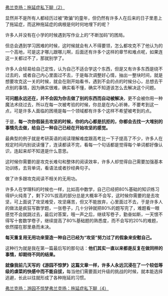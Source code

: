 <p></p><a href="https://zhuanlan.zhihu.com/p/84854813" data-draft-node="block" data-draft-type="link-card" data-image="https://pic1.zhimg.com/v2-76576d8f94c2c35a7b27a0921fb136cb_qhd.jpg?source=d16d100b" data-image-width="1280" data-image-height="720" class="internal">弗兰克扬：拖延症私下聊（2）</a><p data-pid="lTlgbz2W">显然并不是所有人都经历过被“欺骗”的童年，但仍然有许多人在后来的日子里患上了拖延症，而这种拖延症的病根是何时何地埋下的呢？</p><p data-pid="DFW0o2Py">许多人并没有在小学的时候遇到写作业上的“不断加码”的困局。</p><p data-pid="1C1Dn05D">但总会遇到学习困难的时候，这时候就会有人不得要领，怎么都攻克不了他认为的一个高地，可是这才哪儿跟哪儿啊，后面还有许多个这样的章节和难点呢，如果连这一关都过不了，那就别学了。</p><p data-pid="d4H7QSYf">许多人会轻易给自己定性，认为自己不适合学这个东西，但是又有许多东西是绕不过去的，或者自己内心里面过不去，于是每次调整好心情，抽出一整块时间，就是想要攻克这一关的时候，就会在刚开始看书，遇到不会的点的时候分心，总想去干点别的事情，因为确实很难，确实看不懂，确实不知道该怎么去解决这个问题。</p><p data-pid="gRSXlOjB"><b>可问题永远还在，并不会因为你去做了别的东西而自动被解决</b>，更不会被你用一种魔法术绕过去，所以在每一次被考验的时候，你总是在内心祈祷，不要考到这一点，可是许多人面临的困境是每一个领域都有许多个这样不希望被考到的点。</p><p data-pid="hINda-tp">于是，<b>每一次你假装去攻坚的时候，你的内心都是抗拒的，你都会去找一大堆别的事情先去做，给自己一种自己已经在开始攻坚的感觉。</b></p><p data-pid="rfbpLcvM">最典型的例子就是考研英语的阅读理解难度跟高考比一下子提高了不少，许多人在规定时间内别说读懂了，连读都读不完，看每一个句话都是觉得每个单词都好像认识，连起来却不知道是什么意思。</p><p data-pid="Bca9GZWH">这时候你需要的是攻克长难句和整体的阅读效率，许多人却觉得自己需要加强基本功训练，去背单词，看语法或者抄经典句子。</p><p data-pid="qJV4LPRA">做了许多跟攻克阅读不相关的无用功。</p><p data-pid="j6W2T90W">许多人在学理科的时候也一样，比如高中数学，自己已经把80%基础的知识练习得炉火纯青了，剩下20%拔高的部分总是大概率不会写，这时候你需要的是去攻坚，可上面说了攻坚难受，攻坚痛苦，但又不能放弃，心里面过不去，于是许多人的做法是疯狂写数学题，一张卷子，几十分钟就把80%的题写完了，难题看一眼感觉不会就跳过去，最后对答案，哦一声之后，继续写卷子，勤奋如斯，一天恨不得写十套数学卷子，继续提高了80%基础题的熟悉度，而不会写的20%的难题，依然摆在那里悬而未决。</p><p data-pid="82yEzh6O"><b>每天重复用无用功来营造一种自己已经为“攻坚”努力过了的假象来安慰自己。</b></p><p data-pid="ZQw58ZCn">这种行为就是我在第一篇最后写的那句话：<b>他们其实一直以来都是反复在做同样的事情，却期待不同的结果。</b></p><p data-pid="6Zb8sI2m"><b>就像我前几天写的《游园不惊梦》这篇文章一样，许多人永远沉浸在了一个较低等级的虐菜的快感中而不能自拔，</b>每当他们需要面对升级的挑战的时候，就本能选择逃避，长此以往就形成了各种拖延的习惯。</p><a href="https://zhuanlan.zhihu.com/p/83483136" data-draft-node="block" data-draft-type="link-card" data-image="https://picx.zhimg.com/v2-affef84c4032041c5132b5f3ed741f02_qhd.jpg?source=d16d100b" data-image-width="707" data-image-height="292" class="internal">弗兰克扬：游园不惊梦</a><a href="https://zhuanlan.zhihu.com/p/84891384" data-draft-node="block" data-draft-type="link-card" data-image="https://picx.zhimg.com/v2-fe42427b2cfae168b2d2d4a320d3f37a_qhd.jpg?source=d16d100b" data-image-width="1203" data-image-height="380" class="internal">弗兰克扬：拖延症私下聊（4）</a><p></p>